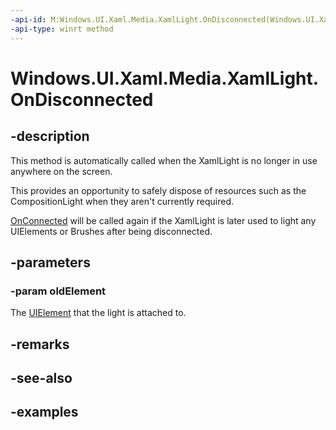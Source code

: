 ```yaml
---
-api-id: M:Windows.UI.Xaml.Media.XamlLight.OnDisconnected(Windows.UI.Xaml.UIElement)
-api-type: winrt method
---
```


<!-- Method syntax.
virtual protected void XamlLight.OnDisconnected(UIElement oldElement)
-->

# Windows.UI.Xaml.Media.XamlLight.OnDisconnected


## -description

This method is automatically called when the XamlLight is no longer in use anywhere on the screen.

This provides an opportunity to safely dispose of resources such as the CompositionLight when they aren't currently required.

[OnConnected](xamllight_onconnected_832156073.md) will be called again if the XamlLight is later used to light any UIElements or Brushes after being disconnected.



## -parameters

### -param oldElement

The [UIElement](/uwp/api/Windows.UI.Xaml.UIElement) that the light is attached to.

## -remarks

## -see-also

## -examples

